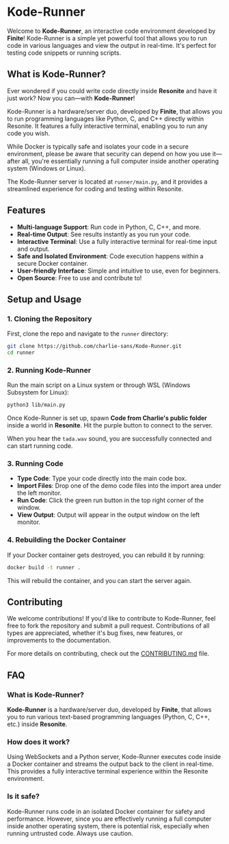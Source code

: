 # Kode-Runner

Welcome to **Kode-Runner**, an interactive code environment developed by **Finite**! Kode-Runner is a simple yet powerful tool that allows you to run code in various languages and view the output in real-time. It's perfect for testing code snippets or running scripts.
## What is Kode-Runner?

Ever wondered if you could write code directly inside **Resonite** and have it just work? Now you can—with **Kode-Runner**!

Kode-Runner is a hardware/server duo, developed by **Finite**, that allows you to run programming languages like Python, C, and C++ directly within Resonite. It features a fully interactive terminal, enabling you to run any code you wish.

While Docker is typically safe and isolates your code in a secure environment, please be aware that security can depend on how you use it—after all, you're essentially running a full computer inside another operating system (Windows or Linux).

The Kode-Runner server is located at `runner/main.py`, and it provides a streamlined experience for coding and testing within Resonite.

## Features

- **Multi-language Support**: Run code in Python, C, C++, and more.
- **Real-time Output**: See results instantly as you run your code.
- **Interactive Terminal**: Use a fully interactive terminal for real-time input and output.
- **Safe and Isolated Environment**: Code execution happens within a secure Docker container.
- **User-friendly Interface**: Simple and intuitive to use, even for beginners.
- **Open Source**: Free to use and contribute to!

## Setup and Usage

### 1. Cloning the Repository
First, clone the repo and navigate to the `runner` directory:
```bash
git clone https://github.com/charlie-sans/Kode-Runner.git
cd runner
```

### 2. Running Kode-Runner
Run the main script on a Linux system or through WSL (Windows Subsystem for Linux):
```bash
python3 lib/main.py
```

Once Kode-Runner is set up, spawn **Code from Charlie's public folder** inside a world in **Resonite**. Hit the purple button to connect to the server.

When you hear the `tada.wav` sound, you are successfully connected and can start running code.

### 3. Running Code
- **Type Code**: Type your code directly into the main code box.
- **Import Files**: Drop one of the demo code files into the import area under the left monitor.
- **Run Code**: Click the green run button in the top right corner of the window.
- **View Output**: Output will appear in the output window on the left monitor.

### 4. Rebuilding the Docker Container
If your Docker container gets destroyed, you can rebuild it by running:
```bash
docker build -t runner .
```
This will rebuild the container, and you can start the server again.

## Contributing

We welcome contributions! If you'd like to contribute to Kode-Runner, feel free to fork the repository and submit a pull request. Contributions of all types are appreciated, whether it's bug fixes, new features, or improvements to the documentation.

For more details on contributing, check out the [CONTRIBUTING.md](https://github.com/charlie-sans/Kode-Runner/blob/dev/CONTRIBUTING.md) file.


## FAQ

### What is Kode-Runner?
**Kode-Runner** is a hardware/server duo, developed by **Finite**, that allows you to run various text-based programming languages (Python, C, C++, etc.) inside **Resonite**.

### How does it work?
Using WebSockets and a Python server, Kode-Runner executes code inside a Docker container and streams the output back to the client in real-time. This provides a fully interactive terminal experience within the Resonite environment.

### Is it safe?
Kode-Runner runs code in an isolated Docker container for safety and performance. However, since you are effectively running a full computer inside another operating system, there is potential risk, especially when running untrusted code. Always use caution.
